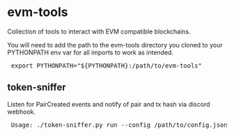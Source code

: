 # evm-tools
Collection of tools to interact with EVM compatible blockchains.<p>
You will need to add the path to the evm-tools directory you cloned to your PYTHONPATH env var for all imports to work as intended.
<pre>
 export PYTHONPATH="${PYTHONPATH}:/path/to/evm-tools"
</pre>

## token-sniffer
Listen for PairCreated events and notify of pair and tx hash via discord webhook.
<pre>
 Usage: ./token-sniffer.py run --config /path/to/config.json
</pre>

